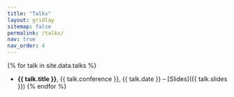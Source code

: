 ```yaml
---
title: "Talks"
layout: gridlay
sitemap: false
permalink: /talks/
nav: true
nav_order: 4
---
```

<div class="talks">

{% for talk in site.data.talks %}
- **{{ talk.title }}**, {{ talk.conference }}, {{ talk.date }} – [Slides]({{ talk.slides }})
{% endfor %}

</div>